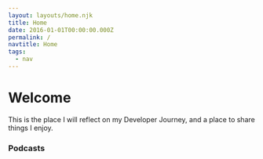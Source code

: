 ```yaml
---
layout: layouts/home.njk
title: Home
date: 2016-01-01T00:00:00.000Z
permalink: /
navtitle: Home
tags:
  - nav
---
```

# Welcome

This is the place I will reflect on my Developer Journey, and a place to share things I enjoy. 


### Podcasts

